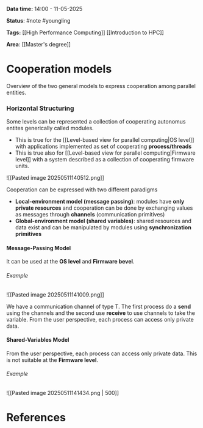 **Data time:** 14:00 - 11-05-2025

**Status**: #note #youngling 

**Tags:** [[High Performance Computing]] [[Introduction to HPC]]

**Area**: [[Master's degree]]
# Cooperation models

Overview of the two general models to express cooperation among parallel entities.
### Horizontal Structuring
Some levels can be represented a collection of cooperating autonomus entites generically called modules. 
- This is true for the [[Level-based view for parallel computing|OS level]] with applications implemented as set of cooperating **process/threads**
- This is true also for [[Level-based view for parallel computing|Firmware level]] with a system described as a collection of cooperating firmware units.

![[Pasted image 20250511140512.png]]

Cooperation can be expressed with two different paradigms
- **Local-environment model (message passing)**: modules have **only private resources** and cooperation can be done by exchanging values as messages through **channels** (communication primitives)
- **Global-environment model (shared variables)**: shared resources and data exist and can be manipulated by modules using **synchronization primitives**

#### Message-Passing Model
It can be used at the **OS level** and **Firmware bevel**.
###### Example

![[Pasted image 20250511141009.png]]

We have  a communication channel of type T. The first process do a **send** using the channels and the second use **receive** to use channels to take the variable. From the user perspective, each process can  access only private data.
#### Shared-Variables Model
From the user perspective, each process can access only private data. This is not suitable at the **Firmware level**.
###### Example

![[Pasted image 20250511141434.png | 500]]
# References